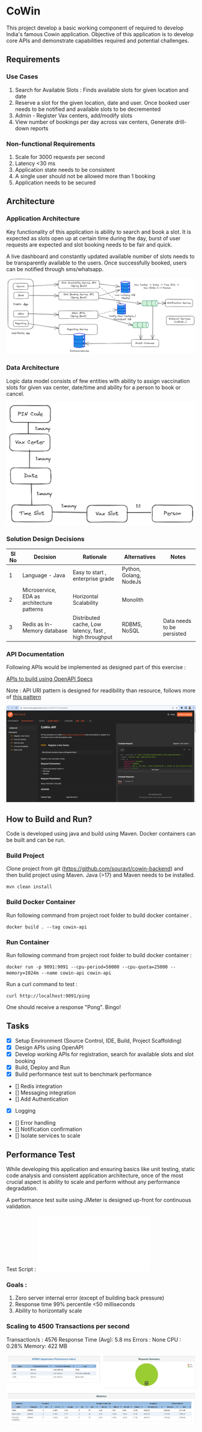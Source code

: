 # CoWin 

This project develop a basic working component of required to develop India's famous Cowin application. Objective of this application is to develop core APIs and demonstrate capabilities required and potential challenges.


## Requirements

### Use Cases

1. Search for Available Slots : Finds available slots for given location and date
2. Reserve a slot for the given location, date and user. Once booked user needs to be notified and available slots to be decremented
3. Admin - Register Vax centers, add/modify slots
4. View number of bookings per day across vax centers, Generate drill-down reports

### Non-functional Requirements

1. Scale for 3000 requests per second
2. Latency <30 ms
3. Application state needs to be consistent
4. A single user should not be allowed more than 1 booking
5. Application needs to be secured

## Architecture

### Application Architecture

Key functionality of this application is ability to search and book a slot. It is expected as slots open up at certain time during the day, burst of user requests are expected and slot booking needs to be fair and quick.

A live dashboard and constantly updated available number of slots needs to be transparently available to the users. Once successfully booked, users can be notified through sms/whatsapp.

![Application Architecture](./resources/image/Application_Architecture.png "Application Architecture")





### Data Architecture

Logic data model consists of few entities with ability to assign vaccination slots for given vax center, date/time and ability for a person to book or cancel.

![Data Model](resources/image/Data_Model.png "Data Model")

 
### Solution Design Decisions


| Sl No	   | Decision | Rationale | Alternatives | Notes |
| -------- | -------  | -------   | -------      | ------- |
| 1		   | Language - Java   | Easy to start , enterprise grade| Python, Golang, NodeJs | |
| 2		   | Microservice, EDA as architecture patterns | Horizontal Scalability| Monolith | |
| 3		   | Redis as In-Memory database | Distributed cache, Low latency, fast , high throughput| RDBMS, NoSQL | Data needs to be persisted |


### API Documentation

Following APIs would be implemented as designed part of this exercise :

[APIs to build using OpenAPI Specs](https://documenter.getpostman.com/view/28972773/2s9XxyRtkk)

Note : API URI pattern is designed for readibility than resource, follows more of [this pattern](https://cloud.google.com/apis/design/naming_convention)

![OpenAPI Documentation](./resources/image/OpenAPI.png "API Documentation")


## How to Build and Run?


Code is developed using java and build using Maven. Docker containers can be built and can be run.

### Build Project

Clone project from git (https://github.com/souravt/cowin-backend) and then build project using Maven. Java (>17) and Maven needs to be installed.

```
mvn clean install
```


### Build Docker Container

Run following command from project root folder to build docker container .

``` 
docker build . --tag cowin-api
```

### Run Container

Run following command from project root folder to build docker container :

```
docker run -p 9091:9091 --cpu-period=50000 --cpu-quota=25000 --memory=1024m --name cowin-api cowin-api 
```

Run a curl command to test :

```
curl http://localhost:9091/ping
```

One should receive a response "Pong". Bingo!

## Tasks
- [x] Setup Environment (Source Control, IDE, Build, Project Scaffolding)
- [x] Design APIs using OpenAPI
- [x] Develop working APIs for registration, search for available slots and slot booking
- [x] Build, Deploy and Run 
- [x] Build performance test suit to benchmark performance
- [] Redis integration
- [] Messaging integration
- [] Add Authentication
- [x] Logging
- [] Error handling
- [] Notification confirmation
- [] Isolate services to scale


## Performance Test

While developing this application and ensuring basics like unit testing, static code analysis and consistent application architecture, once of the most crucial aspect is ability to scale and perform without any performance degradation.

A performance test suite using JMeter is designed up-front for continuous validation.

Test Script  : ![Performance Test Script](./resources/Performance_Test_Script.xml "Performance Test Script")

### Goals :

1. Zero server internal error (except of building back pressure)
2. Response time 99% percentile <50 milliseconds
3. Ability to horizontally scale

### Scaling to 4500 Transactions per second

Transaction/s : 4576
Response Time (Avg): 5.8 ms
Errors : None
CPU : 0.28%
Memory: 422 MB


![Performance Test Results](./resources/image/Test_Result_20000.png "Performance Test Results")


 



 


